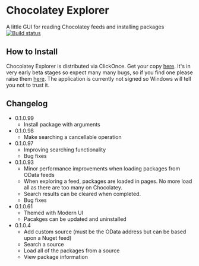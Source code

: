 Chocolatey Explorer
==================
A little GUI for reading Chocolatey feeds and installing packages
[![Build status](https://ci.appveyor.com/api/projects/status/r3h6ou8b8doydef2)](https://ci.appveyor.com/project/james-dibble/chocolateyexplorer)

How to Install
------------------
Chocolatey Explorer is distributed via ClickOnce.  Get your copy [here](http://chocolatey-explorer.jdibble.co.uk/ChocolateyExplorer.application).  It's in very early beta stages so expect many many bugs, so if you find one please raise them [here](https://github.com/james-dibble/ChocolateyExplorer/issues).  The application is currently not signed so Windows will tell you not to trust it.

Changelog
---------
* 0.1.0.99
    + Install package with arguments
* 0.1.0.98
    + Make searching a cancellable operation
* 0.1.0.97
    + Improving searching functionality
    + Bug fixes
* 0.1.0.93
    + Minor performance improvements when loading packages from OData feeds
    + When exploring a feed, packages are loaded in pages.  No more load all as there
      are too many on Chocolatey.
    + Search results can be cleared when completed.
    + Bug fixes
* 0.1.0.61
    + Themed with Modern UI
    + Pacakges can be updated and uninstalled
* 0.1.0.4
    + Add custom source (must be the OData address but can be based upon a Nuget feed)
    + Search a source
    + Load all of the packages from a source
    + View package information